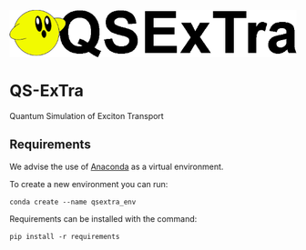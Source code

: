 ![Alt text](images/qsextra_logo.png?raw=true "Title")
# QS-ExTra
Quantum Simulation of Exciton Transport

## Requirements
We advise the use of [Anaconda](https://www.anaconda.com/products/individual) as a virtual environment.

To create a new environment you can run:
```
conda create --name qsextra_env
```

Requirements can be installed with the command:
```
pip install -r requirements
```
